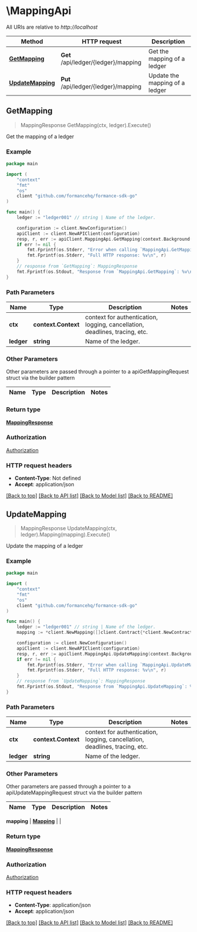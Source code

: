 # \MappingApi

All URIs are relative to *http://localhost*

Method | HTTP request | Description
------------- | ------------- | -------------
[**GetMapping**](MappingApi.md#GetMapping) | **Get** /api/ledger/{ledger}/mapping | Get the mapping of a ledger
[**UpdateMapping**](MappingApi.md#UpdateMapping) | **Put** /api/ledger/{ledger}/mapping | Update the mapping of a ledger



## GetMapping

> MappingResponse GetMapping(ctx, ledger).Execute()

Get the mapping of a ledger

### Example

```go
package main

import (
    "context"
    "fmt"
    "os"
    client "github.com/formancehq/formance-sdk-go"
)

func main() {
    ledger := "ledger001" // string | Name of the ledger.

    configuration := client.NewConfiguration()
    apiClient := client.NewAPIClient(configuration)
    resp, r, err := apiClient.MappingApi.GetMapping(context.Background(), ledger).Execute()
    if err != nil {
        fmt.Fprintf(os.Stderr, "Error when calling `MappingApi.GetMapping``: %v\n", err)
        fmt.Fprintf(os.Stderr, "Full HTTP response: %v\n", r)
    }
    // response from `GetMapping`: MappingResponse
    fmt.Fprintf(os.Stdout, "Response from `MappingApi.GetMapping`: %v\n", resp)
}
```

### Path Parameters


Name | Type | Description  | Notes
------------- | ------------- | ------------- | -------------
**ctx** | **context.Context** | context for authentication, logging, cancellation, deadlines, tracing, etc.
**ledger** | **string** | Name of the ledger. | 

### Other Parameters

Other parameters are passed through a pointer to a apiGetMappingRequest struct via the builder pattern


Name | Type | Description  | Notes
------------- | ------------- | ------------- | -------------


### Return type

[**MappingResponse**](MappingResponse.md)

### Authorization

[Authorization](../README.md#Authorization)

### HTTP request headers

- **Content-Type**: Not defined
- **Accept**: application/json

[[Back to top]](#) [[Back to API list]](../README.md#documentation-for-api-endpoints)
[[Back to Model list]](../README.md#documentation-for-models)
[[Back to README]](../README.md)


## UpdateMapping

> MappingResponse UpdateMapping(ctx, ledger).Mapping(mapping).Execute()

Update the mapping of a ledger

### Example

```go
package main

import (
    "context"
    "fmt"
    "os"
    client "github.com/formancehq/formance-sdk-go"
)

func main() {
    ledger := "ledger001" // string | Name of the ledger.
    mapping := *client.NewMapping([]client.Contract{*client.NewContract(map[string]interface{}(123))}) // Mapping | 

    configuration := client.NewConfiguration()
    apiClient := client.NewAPIClient(configuration)
    resp, r, err := apiClient.MappingApi.UpdateMapping(context.Background(), ledger).Mapping(mapping).Execute()
    if err != nil {
        fmt.Fprintf(os.Stderr, "Error when calling `MappingApi.UpdateMapping``: %v\n", err)
        fmt.Fprintf(os.Stderr, "Full HTTP response: %v\n", r)
    }
    // response from `UpdateMapping`: MappingResponse
    fmt.Fprintf(os.Stdout, "Response from `MappingApi.UpdateMapping`: %v\n", resp)
}
```

### Path Parameters


Name | Type | Description  | Notes
------------- | ------------- | ------------- | -------------
**ctx** | **context.Context** | context for authentication, logging, cancellation, deadlines, tracing, etc.
**ledger** | **string** | Name of the ledger. | 

### Other Parameters

Other parameters are passed through a pointer to a apiUpdateMappingRequest struct via the builder pattern


Name | Type | Description  | Notes
------------- | ------------- | ------------- | -------------

 **mapping** | [**Mapping**](Mapping.md) |  | 

### Return type

[**MappingResponse**](MappingResponse.md)

### Authorization

[Authorization](../README.md#Authorization)

### HTTP request headers

- **Content-Type**: application/json
- **Accept**: application/json

[[Back to top]](#) [[Back to API list]](../README.md#documentation-for-api-endpoints)
[[Back to Model list]](../README.md#documentation-for-models)
[[Back to README]](../README.md)

